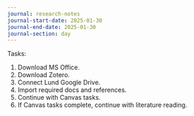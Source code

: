 ```yaml
---
journal: research-notes
journal-start-date: 2025-01-30
journal-end-date: 2025-01-30
journal-section: day
---
```

Tasks:
1. Download MS Office.
2. Download Zotero.
3. Connect Lund Google Drive.
4. Import required docs and references.
5. Continue with Canvas tasks.
6. If Canvas tasks complete, continue with literature reading.
